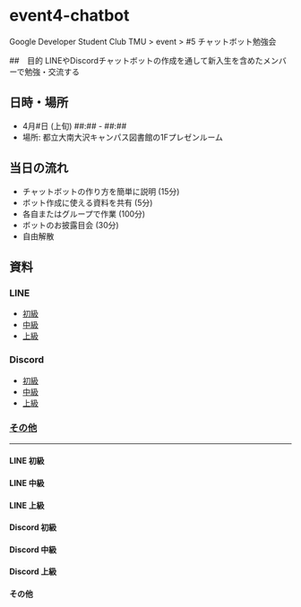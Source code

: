# event4-chatbot
Google Developer Student Club TMU > event > #5 チャットボット勉強会

##　目的
LINEやDiscordチャットボットの作成を通して新入生を含めたメンバーで勉強・交流する

## 日時・場所
- 4月#日 (上旬) ##:## - ##:##
- 場所: 都立大南大沢キャンパス図書館の1Fプレゼンルーム

## 当日の流れ
- チャットボットの作り方を簡単に説明 (15分)
- ボット作成に使える資料を共有 (5分)
- 各自またはグループで作業 (100分)
- ボットのお披露目会 (30分)
- 自由解散

## 資料
### LINE
- [初級](#LINE-初級)
- [中級](#LINE-中級)
- [上級](#LINE-上級)
### Discord
- [初級](#Discord-初級)
- [中級](#Discord-中級)
- [上級](#Discord-上級)
### [その他](#その他)
---

#### LINE 初級


#### LINE 中級


#### LINE 上級


#### Discord 初級


#### Discord 中級


#### Discord 上級


#### その他

